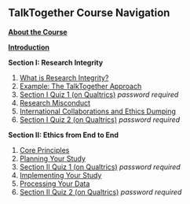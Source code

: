 ## TalkTogether Course Navigation

**[About the Course](index.md)**

**[Introduction](intro.md)**

**Section I: Research Integrity**
1. [What is Research Integrity?](integrity.md)
2. [Example: The TalkTogether Approach](integrity-tt.md)
3. [Section I Quiz 1 (on Qualtrics)](https://oxfordeducation.eu.qualtrics.com/jfe/form/SV_77q8eZ2E06k1bHo) *password required*
4. [Research Misconduct](integrity-misconduct.md)
5. [International Collaborations and Ethics Dumping](integrity-global.md)
6. [Section I Quiz 2 (on Qualtrics)](https://oxfordeducation.eu.qualtrics.com/jfe/form/SV_eaL4qToXaklZfcq) *password required*

**Section II: Ethics from End to End**
1. [Core Principles](endto.md)
2. [Planning Your Study](endto-before.md)
3. [Section II Quiz 1 (on Qualtrics)](https://oxfordeducation.eu.qualtrics.com/jfe/form/SV_9KzfIiQ1JzPVF30) *password required*
4. [Implementing Your Study](endto-during.md)
5. [Processing Your Data](endto-after.md)
6. [Section II Quiz 2 (on Qualtrics)](https://oxfordeducation.eu.qualtrics.com/jfe/form/SV_2i6gHopTXrVjlsO) *password required*
